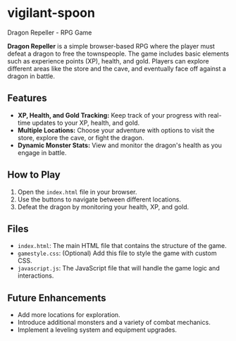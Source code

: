 # vigilant-spoon
Dragon Repeller - RPG Game

**Dragon Repeller** is a simple browser-based RPG where the player must defeat a dragon to free the townspeople. The game includes basic elements such as experience points (XP), health, and gold. Players can explore different areas like the store and the cave, and eventually face off against a dragon in battle.

## Features

- **XP, Health, and Gold Tracking:** Keep track of your progress with real-time updates to your XP, health, and gold.
- **Multiple Locations:** Choose your adventure with options to visit the store, explore the cave, or fight the dragon.
- **Dynamic Monster Stats:** View and monitor the dragon's health as you engage in battle.

## How to Play

1. Open the `index.html` file in your browser.
2. Use the buttons to navigate between different locations.
3. Defeat the dragon by monitoring your health, XP, and gold.

## Files

- `index.html`: The main HTML file that contains the structure of the game.
- `gamestyle.css`: (Optional) Add this file to style the game with custom CSS.
- `javascript.js`: The JavaScript file that will handle the game logic and interactions.

## Future Enhancements

- Add more locations for exploration.
- Introduce additional monsters and a variety of combat mechanics.
- Implement a leveling system and equipment upgrades.

